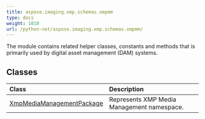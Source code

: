 ```yaml
---
title: aspose.imaging.xmp.schemas.xmpmm
type: docs
weight: 1010
url: /python-net/aspose.imaging.xmp.schemas.xmpmm/
---
```



The module contains related helper classes, constants and methods that is primarily used by digital asset management (DAM) systems.

## **Classes**
|**Class**|**Description**|
| :- | :- |
|[XmpMediaManagementPackage](/imaging/python-net/aspose.imaging.xmp.schemas.xmpmm/xmpmediamanagementpackage/)|Represents XMP Media Management namespace.|

